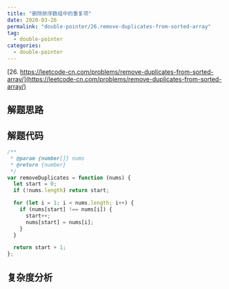 ```yaml
---
title: "删除排序数组中的重复项"
date: 2020-03-26
permalink: "double-pointer/26.remove-duplicates-from-sorted-array"
tag:
  - double-pointer
categories:
  - double-pointer
---
```


[26. https://leetcode-cn.com/problems/remove-duplicates-from-sorted-array/](https://leetcode-cn.com/problems/remove-duplicates-from-sorted-array/)

## 解题思路

## 解题代码

```js
/**
 * @param {number[]} nums
 * @return {number}
 */
var removeDuplicates = function (nums) {
  let start = 0;
  if (!nums.length) return start;

  for (let i = 1; i < nums.length; i++) {
    if (nums[start] !== nums[i]) {
      start++;
      nums[start] = nums[i];
    }
  }

  return start + 1;
};
```

## 复杂度分析
